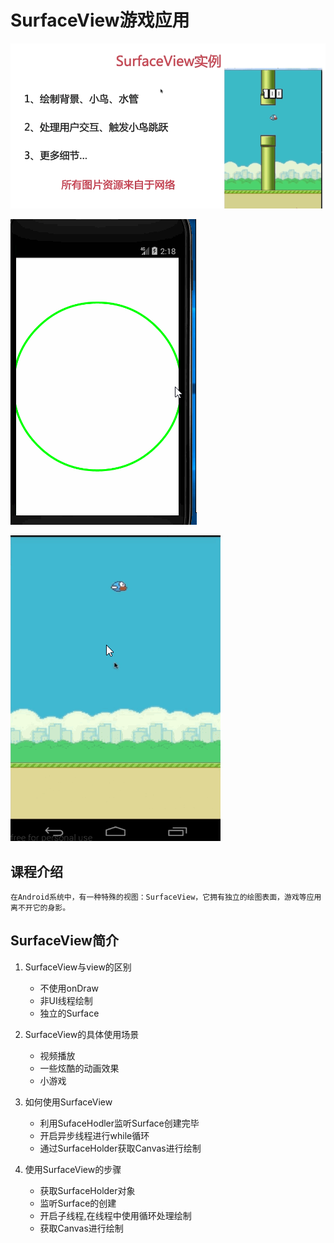 # SurfaceView游戏应用

![SurfaceView案例](/readme_img/a0.png)

![画圆](/readme_img/a1.gif)

![像素鸟](/readme_img/a2.gif)

## 课程介绍

    在Android系统中，有一种特殊的视图：SurfaceView，它拥有独立的绘图表面，游戏等应用离不开它的身影。
    
## SurfaceView简介

1. SurfaceView与view的区别

   - 不使用onDraw
   -  非UI线程绘制 
   -  独立的Surface

2. SurfaceView的具体使用场景

    - 视频播放
    - 一些炫酷的动画效果
    - 小游戏

3. 如何使用SurfaceView

    - 利用SufaceHodler监听Surface创建完毕
    - 开启异步线程进行while循环
    - 通过SurfaceHolder获取Canvas进行绘制
    
4. 使用SurfaceView的步骤
    
    - 获取SurfaceHolder对象
    - 监听Surface的创建
    - 开启子线程,在线程中使用循环处理绘制
    - 获取Canvas进行绘制